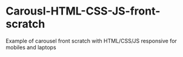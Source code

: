 # Carousl-HTML-CSS-JS-front-scratch
Example of carousel front scratch with HTML/CSS/JS responsive for mobiles and laptops

